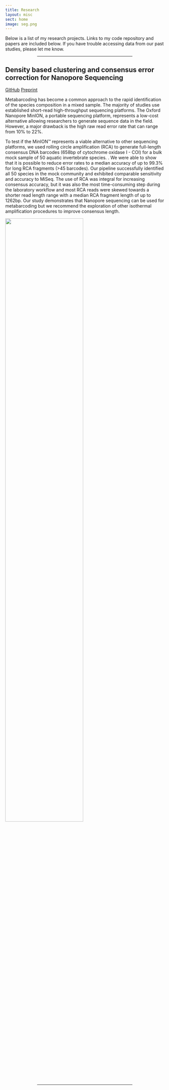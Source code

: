 ```yaml
---
title: Research
layout: misc
sect: home
image: seg.png
---
```


Below is a list of my research projects. Links to my code repository and papers are included below. If you have trouble accessing data from our past studies, please let me know.

<hr style="margin-left: auto; margin-right: auto; width: 60%; color: #f2f2f2">

## Density based clustering and consensus error correction for Nanopore Sequencing 
[GitHub](https://github.com/bbaloglu/ashure)
[Preprint](https://www.biorxiv.org/content/10.1101/2020.05.21.108852v1.full.pdf)

Metabarcoding has become a common approach to the rapid identification of the species composition in a mixed sample. The majority of studies use established short-read high-throughput sequencing platforms. The Oxford Nanopore MinION, a portable sequencing platform, represents a low-cost alternative allowing researchers to generate sequence data in the field. However, a major drawback is the high raw read error rate that can range from 10% to 22%.

To test if the MinION™ represents a viable alternative to other sequencing platforms, we used rolling circle amplification (RCA) to generate full-length consensus DNA barcodes (658bp of cytochrome oxidase I - COI) for a bulk mock sample of 50 aquatic invertebrate species.
. We were able to show that it is possible to reduce error rates to a median accuracy of up to 99.3% for long RCA fragments (>45 barcodes). Our pipeline successfully identified all 50 species in the mock community and exhibited comparable sensitivity and accuracy to MiSeq. The use of RCA was integral for increasing consensus accuracy, but it was also the most time-consuming step during the laboratory workflow and most RCA reads were skewed towards a shorter read length range with a median RCA fragment length of up to 1262bp. Our study demonstrates that Nanopore sequencing can be used for metabarcoding but we recommend the exploration of other isothermal amplification procedures to improve consensus length.

<img src="{{site.github_url}}/assets/img/ashure.jpg" style="width: 70%">

<hr style="margin-left: auto; margin-right: auto; width: 60%; color: #f2f2f2">

